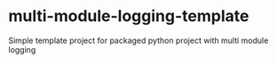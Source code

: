 # multi-module-logging-template
Simple template project for packaged python project with multi module logging
